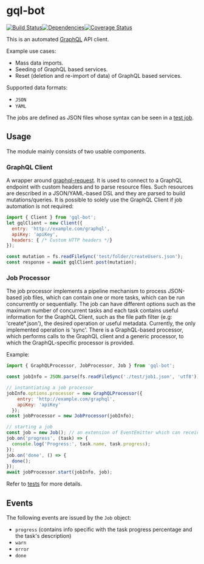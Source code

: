 # gql-bot

<img src="http://img.shields.io/npm/v/%40restorecommerce%2Fgql%2Dbot.svg?style=flat-square" alt="">[![Build Status][build]](https://travis-ci.org/restorecommerce/gql-bot?branch=master)[![Dependencies][depend]](https://david-dm.org/restorecommerce/gql-bot)[![Coverage Status][cover]](https://coveralls.io/github/restorecommerce/gql-bot?branch=master)

[version]: http://img.shields.io/npm/v/gql-bot.svg?style=flat-square
[build]: http://img.shields.io/travis/restorecommerce/gql-bot/master.svg?style=flat-square
[depend]: https://img.shields.io/david/restorecommerce/gql-bot.svg?style=flat-square
[cover]: http://img.shields.io/coveralls/restorecommerce/gql-bot/master.svg?style=flat-square

This is an automated [GraphQL](http://graphql.org/) API client.

Example use cases:

- Mass data imports.
- Seeding of GraphQL based services.
- Reset (deletion and re-import of data) of GraphQL based services.

Supported data formats:

- `JSON`
- `YAML`

The jobs are defined as JSON files whose syntax can be seen in a [test job](test/job3.json).

## Usage

The module mainly consists of two usable components.

### GraphQL Client

A wrapper around [graphql-request](https://github.com/graphcool/graphql-request). It is used to connect to a GraphQL endpoint with custom headers and to parse resource files. Such resources are described in a JSON/YAML-based DSL and they are parsed to build mutations/queries.
It is possible to solely use the GraphQL Client if job automation is not required:

```js
import { Client } from 'gql-bot';
let gqlClient = new Client({
  entry: 'http://example.com/graphql',
  apiKey: 'apiKey',
  headers: { /* Custom HTTP headers */}
});

const mutation = fs.readFileSync('test/folder/createUsers.json');
const response = await gqlClient.post(mutation);
```

### Job Processor

The job processor implements a pipeline mechanism to process JSON-based job files, which can contain one or more tasks, which can be run concurrently or sequentially. The job can have different options such as the maximum number of concurrent tasks and each task contains useful information for the GraphQL Client, such as the file path filter (e.g: 'create*.json'), the desired operation or useful metadata. Currently, the only implemented operation is 'sync'.
There is a GraphQL-based processor, which performs calls to the GraphQL client and a generic processor, to which the GraphQL-specific processor is provided.

Example:

```js
import { GraphQLProcessor, JobProcessor, Job } from 'gql-bot';

const jobInfo = JSON.parse(fs.readFileSync('./test/job1.json', 'utf8'));

// instantiating a job processor
jobInfo.options.processor = new GraphQLProcessor({
    entry: 'http://example.com/graphql',
    apiKey: 'apiKey'
  });
const jobProcessor = new JobProcessor(jobInfo);

// starting a job
const job = new Job(); // an extension of EventEmitter which can receive job-related options
job.on('progress', (task) => {
  console.log('Progress:', task.name, task.progress);
});
job.on('done', () => {
  done();
});
await jobProcessor.start(jobInfo, job);
```

Refer to [tests](test/) for more details.

## Events

The following events are issued by the `Job` object:

- `progress` (contains info specific with the task progress percentage and the task's description)
- `warn`
- `error`
- `done`
